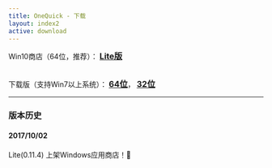 ```yaml
---
title: OneQuick - 下载
layout: index2
active: download
---
```

<style>
div.dl-link a {
	font-size: 16px;
	font-weight: 700;
}
</style>
<div style="margin: 10px 0;" class="dl-link">

Win10商店（64位，推荐）：
<a href="https://www.microsoft.com/store/apps/9pfn5k6qxt46" target="_blank">Lite版</a>

<br>
下载版（支持Win7以上系统）：
<a href="{{ site.lite.x64url }}">64位</a>，
<a href="{{ site.lite.x86url }}">32位</a>

</div>


<hr>

### 版本历史

#### 2017/10/02

Lite(0.11.4) 上架Windows应用商店！🎉